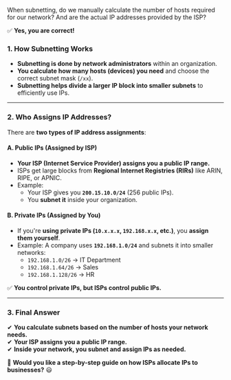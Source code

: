 When subnetting, do we manually calculate the number of hosts required for our network? And are the actual IP addresses provided by the ISP?

✅ **Yes, you are correct!**

### **1. How Subnetting Works**

- **Subnetting is done by network administrators** within an organization.
- **You calculate how many hosts (devices) you need** and choose the correct subnet mask (`/xx`).
- **Subnetting helps divide a larger IP block into smaller subnets** to efficiently use IPs.

---

### **2. Who Assigns IP Addresses?**

There are **two types of IP address assignments**:

#### **A. Public IPs (Assigned by ISP)**

- **Your ISP (Internet Service Provider) assigns you a public IP range.**
- ISPs get large blocks from **Regional Internet Registries (RIRs)** like ARIN, RIPE, or APNIC.
- Example:
    - Your ISP gives you **`200.15.10.0/24`** (256 public IPs).
    - You **subnet it** inside your organization.

#### **B. Private IPs (Assigned by You)**

- If you're **using private IPs (`10.x.x.x`, `192.168.x.x`, etc.)**, you **assign them yourself**.
- Example: A company uses **`192.168.1.0/24`** and subnets it into smaller networks:
    - `192.168.1.0/26` → IT Department
    - `192.168.1.64/26` → Sales
    - `192.168.1.128/26` → HR

✅ **You control private IPs, but ISPs control public IPs.**

---

### **3. Final Answer**

✔ **You calculate subnets based on the number of hosts your network needs.**  
✔ **Your ISP assigns you a public IP range.**  
✔ **Inside your network, you subnet and assign IPs as needed.**

🚀 **Would you like a step-by-step guide on how ISPs allocate IPs to businesses?** 😃